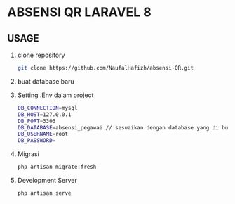 # ABSENSI QR LARAVEL 8

## USAGE

1. clone repository

    ```bash
    git clone https://github.com/NaufalHafizh/absensi-QR.git
    ```

2. buat database baru
3. Setting .Env dalam project

    ```bash
    DB_CONNECTION=mysql
    DB_HOST=127.0.0.1
    DB_PORT=3306
    DB_DATABASE=absensi_pegawai // sesuaikan dengan database yang di buat
    DB_USERNAME=root
    DB_PASSWORD=
    ```

4. Migrasi

    ```bash
    php artisan migrate:fresh
    ```
    
5. Development Server

    ```bash
    php artisan serve
    ```
